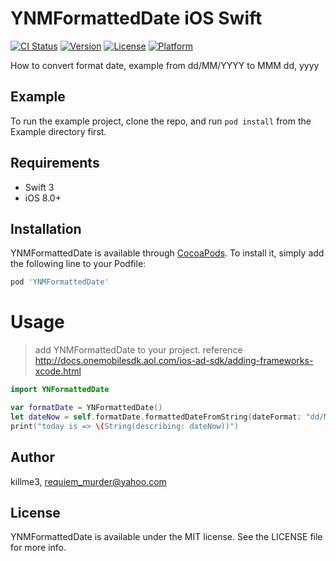 # YNMFormattedDate iOS Swift

[![CI Status](https://img.shields.io/travis/killme3/YNMFormattedDate.svg?style=flat)](https://travis-ci.org/killme3/YNMFormattedDate)
[![Version](https://img.shields.io/cocoapods/v/YNMFormattedDate.svg?style=flat)](https://cocoapods.org/pods/YNMFormattedDate)
[![License](https://img.shields.io/cocoapods/l/YNMFormattedDate.svg?style=flat)](https://cocoapods.org/pods/YNMFormattedDate)
[![Platform](https://img.shields.io/cocoapods/p/YNMFormattedDate.svg?style=flat)](https://cocoapods.org/pods/YNMFormattedDate)

How to convert format date, example from dd/MM/YYYY to MMM dd, yyyy

## Example

To run the example project, clone the repo, and run `pod install` from the Example directory first.

## Requirements

- Swift 3
- iOS 8.0+

## Installation

YNMFormattedDate is available through [CocoaPods](https://cocoapods.org). To install
it, simply add the following line to your Podfile:

```ruby
pod 'YNMFormattedDate'
```
# Usage

> add YNMFormattedDate to your project. reference http://docs.onemobilesdk.aol.com/ios-ad-sdk/adding-frameworks-xcode.html

```swift
import YNFormattedDate

var formatDate = YNFormattedDate()
let dateNow = self.formatDate.formattedDateFromString(dateFormat: "dd/MM/yyyy", dateString: "24/06/2018", withFormat: "MMM dd, yyyy")
print("today is => \(String(describing: dateNow))")
```
## Author

killme3, requiem_murder@yahoo.com

## License

YNMFormattedDate is available under the MIT license. See the LICENSE file for more info.
